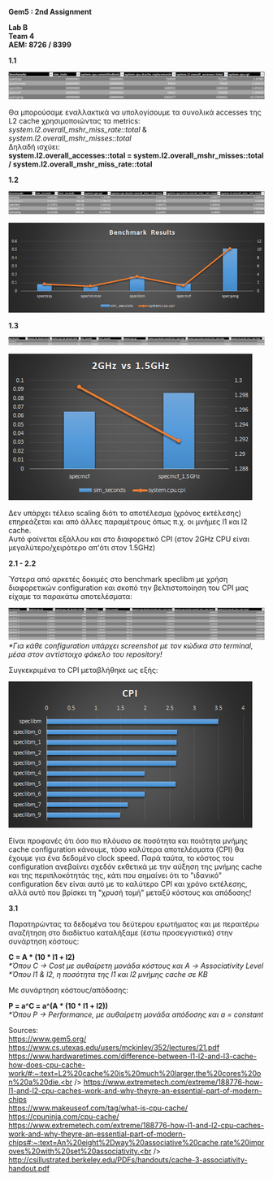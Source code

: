 **Gem5 : 2nd Assignment**

**Lab B <br />
Team 4 <br />
ΑΕΜ: 8726 / 8399<br />**

**1.1**

![1.1](https://github.com/John120196/GEM5_Assignment2/blob/main/Results/1.1/1.1.png)

Θα μπορούσαμε εναλλακτικά να υπολογίσουμε τα συνολικά accesses της L2 cache χρησιμοποιώντας τα metrics: _system.l2.overall_mshr_miss_rate::total_  &   _system.l2.overall_mshr_misses::total_ <br />
Δηλαδή ισχύει:<br /> **system.l2.overall_accesses::total  =  system.l2.overall_mshr_misses::total / system.l2.overall_mshr_miss_rate::total**


**1.2**

![1.2](https://github.com/John120196/GEM5_Assignment2/blob/main/Results/1.2/1.2.png)

![1.2.2](https://github.com/John120196/GEM5_Assignment2/blob/main/Results/1.2/res.png)


**1.3**

![1.3](https://github.com/John120196/GEM5_Assignment2/blob/main/Results/1.3/1.3.png)

![1.3.2](https://github.com/John120196/GEM5_Assignment2/blob/main/Results/1.3/Untitled.png)

Δεν υπάρχει τέλειο scaling διότι το αποτέλεσμα (χρόνος εκτέλεσης) επηρεάζεται και από άλλες παραμέτρους όπως π.χ. οι μνήμες l1 και l2 cache. <br />
Αυτό φαίνεται εξάλλου και στο διαφορετικό CPI (στον 2GHz CPU είναι μεγαλύτερο/χειρότερο απ'ότι στον 1.5GHz)


**2.1 - 2.2**

Ύστερα από αρκετές δοκιμές στο benchmark speclibm με χρήση διαφορετικών configuration και σκοπό την βελτιστοποίηση του CPI μας είχαμε τα παρακάτω αποτελέσματα:

![2.2](https://github.com/John120196/GEM5_Assignment2/blob/main/trials.png)
_*Για κάθε configuration υπάρχει screenshot με τον κώδικα στο terminal, μέσα στον αντίστοιχο φάκελο του repository!_ 

Συγκεκριμένα το CPI μεταβλήθηκε ως εξής: 

![2.2.2](https://github.com/John120196/GEM5_Assignment2/blob/main/CPI.png)

Είναι προφανές ότι όσο πιο πλόυσιο σε ποσότητα και ποιότητα μνήμης cache configuration κάνουμε, τόσο καλύτερα αποτελέσματα (CPI) θα έχουμε για ένα δεδομένο clock speed. Παρά ταύτα, το κόστος του configuration ανεβαίνει σχεδόν εκθετικά με την αύξηση της μνήμης cache και της περιπλοκότητάς της, κάτι που σημαίνει ότι το "ιδανικό" configuration δεν είναι αυτό με το καλύτερο CPI και χρόνο εκτέλεσης, αλλά αυτό που βρίσκει τη "χρυσή τομή" μεταξύ κόστους και απόδοσης! 


**3.1**

Παρατηρώντας τα δεδομένα του δεύτερου ερωτήματος και με περαιτέρω αναζήτηση στο διαδίκτυο καταλήξαμε (έστω προσεγγιστικά) στην συνάρτηση κόστους:


**C = A * (10 * l1 + l2)** <br />
_*Όπου C -> Cost με αυθαίρετη μονάδα κόστους και Α -> Associativity Level_ <br />
_*Όπου l1 & l2, η ποσότητα της l1 και l2 μνήμης cache σε ΚΒ_


Με συνάρτηση κόστους/απόδοσης:

**P = a^C = a^(A * (10 * l1 + l2))**<br />
_*Όπου P -> Performance, με αυθαίρετη μονάδα απόδοσης και a = constant_
  

Sources:<br />
https://www.gem5.org/<br />
https://www.cs.utexas.edu/users/mckinley/352/lectures/21.pdf<br />
https://www.hardwaretimes.com/difference-between-l1-l2-and-l3-cache-how-does-cpu-cache-work/#:~:text=L2%20cache%20is%20much%20larger,the%20cores%20on%20a%20die.<br />
https://www.extremetech.com/extreme/188776-how-l1-and-l2-cpu-caches-work-and-why-theyre-an-essential-part-of-modern-chips<br />
https://www.makeuseof.com/tag/what-is-cpu-cache/<br />
https://cpuninja.com/cpu-cache/<br />
https://www.extremetech.com/extreme/188776-how-l1-and-l2-cpu-caches-work-and-why-theyre-an-essential-part-of-modern-chips#:~:text=An%20eight%2Dway%20associative%20cache,rate%20improves%20with%20set%20associativity.<br />
http://csillustrated.berkeley.edu/PDFs/handouts/cache-3-associativity-handout.pdf<br />

